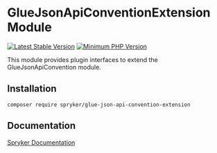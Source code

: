 # GlueJsonApiConventionExtension Module
[![Latest Stable Version](https://poser.pugx.org/spryker/glue-json-api-convention-extension/v/stable.svg)](https://packagist.org/packages/spryker/glue-json-api-convention-extension)
[![Minimum PHP Version](https://img.shields.io/badge/php-%3E%3D%208.2-8892BF.svg)](https://php.net/)

This module provides plugin interfaces to extend the GlueJsonApiConvention module.

## Installation

```
composer require spryker/glue-json-api-convention-extension
```

## Documentation

[Spryker Documentation](https://docs.spryker.com)
